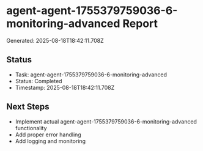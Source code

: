 # agent-agent-1755379759036-6-monitoring-advanced Report

Generated: 2025-08-18T18:42:11.708Z

## Status
- Task: agent-agent-1755379759036-6-monitoring-advanced
- Status: Completed
- Timestamp: 2025-08-18T18:42:11.708Z

## Next Steps
- Implement actual agent-agent-1755379759036-6-monitoring-advanced functionality
- Add proper error handling
- Add logging and monitoring
